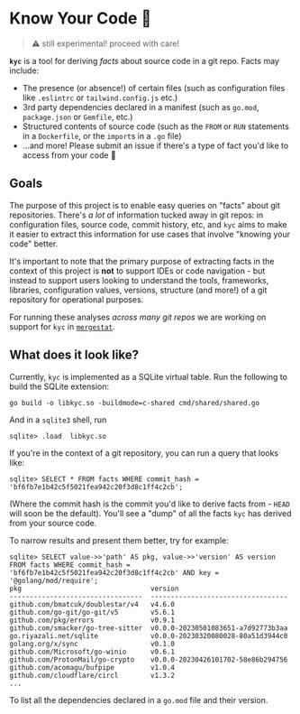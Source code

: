 # Know Your Code 🎉

> ⚠️ still experimental! proceed with care!

**`kyc`** is a tool for deriving *facts* about source code in a git repo.
Facts may include:

- The presence (or absence!) of certain files (such as configuration files like `.eslintrc` or `tailwind.config.js` etc.)
- 3rd party dependencies declared in a manifest (such as `go.mod`, `package.json` or `Gemfile`, etc.)
- Structured contents of source code (such as the `FROM` or `RUN` statements in a `Dockerfile`, or the `import`s in a `.go` file)
- ...and more! Please submit an issue if there's a type of fact you'd like to access from your code 🙂

## Goals

The purpose of this project is to enable easy queries on "facts" about git repositories.
There's *a lot* of information tucked away in git repos: in configuration files, source code, commit history, etc, and `kyc` aims to make it easier to extract this information for use cases that involve "knowing your code" better.

It's important to note that the primary purpose of extracting facts in the context of this project is **not** to support IDEs or code navigation - but instead to support users looking to understand the tools, frameworks, libraries, configuration values, versions, structure (and more!) of a git repository for operational purposes.

For running these analyses *across many git repos* we are working on support for `kyc` in [`mergestat`](https://github.com/mergestat/mergestat).

## What does it look like?

Currently, `kyc` is implemented as a SQLite virtual table.
Run the following to build the SQLite extension:

```
go build -o libkyc.so -buildmode=c-shared cmd/shared/shared.go
```

And in a `sqlite3` shell, run

```
sqlite> .load  libkyc.so
```

If you're in the context of a git repository, you can run a query that looks like:

```
sqlite> SELECT * FROM facts WHERE commit_hash = 'bf6fb7e1b42c5f5021fea942c20f3d8c1ff4c2cb';
```

(Where the commit hash is the commit you'd like to derive facts from - `HEAD` will soon be the default).
You'll see a "dump" of all the facts `kyc` has derived from your source code.

To narrow results and present them better, try for example:

```
sqlite> SELECT value->>'path' AS pkg, value->>'version' AS version FROM facts WHERE commit_hash = 'bf6fb7e1b42c5f5021fea942c20f3d8c1ff4c2cb' AND key = '@golang/mod/require';
pkg                                version                           
---------------------------------  ----------------------------------
github.com/bmatcuk/doublestar/v4   v4.6.0                            
github.com/go-git/go-git/v5        v5.6.1                            
github.com/pkg/errors              v0.9.1                            
github.com/smacker/go-tree-sitter  v0.0.0-20230501083651-a7d92773b3aa
go.riyazali.net/sqlite             v0.0.0-20230320080028-80a51d3944c0
golang.org/x/sync                  v0.1.0                            
github.com/Microsoft/go-winio      v0.6.1                            
github.com/ProtonMail/go-crypto    v0.0.0-20230426101702-58e86b294756
github.com/acomagu/bufpipe         v1.0.4                            
github.com/cloudflare/circl        v1.3.2                            
...
```

To list all the dependencies declared in a `go.mod` file and their version.
